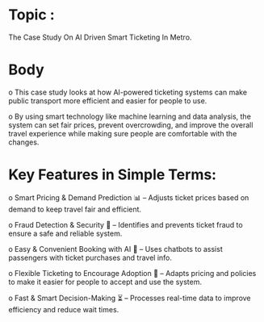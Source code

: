 # Topic :
The Case Study On AI Driven Smart Ticketing In Metro.  

# Body
  
o This case study looks at how AI-powered ticketing systems can make public transport more efficient and easier for people to use.   

o By using smart technology like machine learning and data analysis, the system can set fair prices, prevent overcrowding, and improve the overall travel experience while making sure people are comfortable with the changes.  

# Key Features in Simple Terms:  

o Smart Pricing & Demand Prediction 📊 – Adjusts ticket prices based on demand to keep travel fair and efficient.  

o Fraud Detection & Security 🔐 – Identifies and prevents ticket fraud to ensure a safe and reliable system.  

o Easy & Convenient Booking with AI 🤖 – Uses chatbots to assist passengers with ticket purchases and travel info.  

o Flexible Ticketing to Encourage Adoption  🎫 – Adapts pricing and policies to make it easier for people to accept and use the system.  

o Fast & Smart Decision-Making ⏳ – Processes real-time data to improve efficiency and reduce wait times.  
